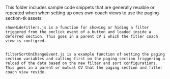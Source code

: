 This folder includes sample code snippets that are generally reuable or repeated when when setting up ones own coach views to use the paging-section-tk assets

    showHideFitlers.js is a function for showing or hiding a filter triggered from the onclick event of a button and loaded inside a deferred section. This goes in a parent CV i which the fitler coach view is configred.

    
    filterSortOnChangeEvent.js is a example function of setting the paging section variables and calling first on the paging section triggering a reload of the data based on the new filter and sort configurations. This goes in a parent or mutual CV that the paging section and fitler coach view reside.
